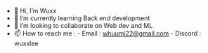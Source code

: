 - 👋 Hi, I’m Wuxx
- 🌱 I’m currently learning Back end development 
- 💞️ I’m looking to collaborate on Web dev and ML
- 📫 How to reach me : 
                    -  Email : whuumi22@gmail.com
                    -  Discord : wuxxlee
